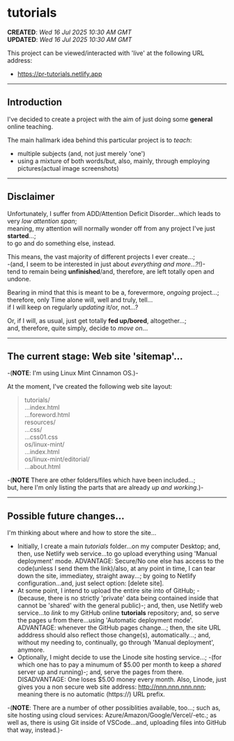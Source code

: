 # tutorials

**CREATED**: *Wed 16 Jul 2025 10:30 AM GMT*  
**UPDATED**: *Wed 16 Jul 2025 10:30 AM GMT*  

This project can be viewed/interacted with 'live' at the following URL address:  

- https://pr-tutorials.netlify.app  
  
-----

## Introduction

I've decided to create a project with the aim of just doing some **general** online teaching.  

The main hallmark idea behind this particular project is to *teach*:   

- multiple subjects (and, not just merely 'one')  
- using a mixture of both words/but, also, mainly, through employing pictures(actual image screenshots)

-----

## Disclaimer

Unfortunately, I suffer from ADD/Attention Deficit Disorder...which leads to very *low attention span*;    
meaning, my attention will normally wonder off from any project I've just **started**...;    
to go and do something else, instead.  

This means, the vast majority of different projects I ever create...;    
-(and, I seem to be interested in just about *everything and more*...?!)-  
tend to remain being **unfinished**/and, therefore, are left totally open and undone.   

Bearing in mind that this is meant to be a, forevermore, *ongoing* project...;  
therefore, only Time alone will, well and truly, tell...  
if I will keep on regularly *updating* it/or, not...?    

Or, if I will, as usual, just get totally **fed up/bored**, altogether...;   
and, therefore, quite simply, decide to *move on*...  

-----

## The current stage: Web site 'sitemap'...  

-(**NOTE**: I'm using Linux Mint Cinnamon OS.)-   

At the moment, I've created the following web site layout:  

>tutorials/  
>...index.html  
>...foreword.html      
>resources/  
>...css/   
>...css01.css    
>os/linux-mint/   
>...index.html  
>os/linux-mint/editorial/  
>...about.html  

-(**NOTE** There are other folders/files which have been included...;     
but, here I'm only listing the parts that are already *up and working*.)-   

-----

## Possible future changes...

I'm thinking about where and how to store the site...
  
- Initially, I create a main *tutorials* folder...on my computer Desktop; and, then, use Netlify web service...to go upload everything using 'Manual deployment' mode. ADVANTAGE: Secure/No one else has access to the code(unless I send them the link)/also, at any point in time, I can tear down the site, immediatey, straight away...; by going to Netlify configuration...and, just select option: [delete site].
- At some point, I intend to upload the entire site into of GitHub; -(because, there is no strictly 'private' data being contained inside that cannot be 'shared' with the general public)-; and, then, use Netlify web service...to *link* to my GitHub online **tutorials** repository; and, so serve the pages u from there...using 'Automatic deployment mode'. ADVANTAGE: whenever the GitHub pages change...; then, the site URL adddress should also reflect those change(s), automatically...; and, without my needing to, continually, go through 'Manual deployment', anymore.  
- Optionally, I might decide to use the Linode site hosting service...; -(for which one has to pay a minumum of $5.00 per month to keep a *shared* server up and running)-; and, serve the pages from there. DISADVANTAGE: One loses $5.00 money every month. Also, Linode, just gives you a non secure web site address: http://nnn.nnn.nnn.nnn; meaning there is no automatic (https://) URL prefix.   

-(**NOTE**: There are a number of other possiblities available, too...; such as, site hosting using cloud services: Azure/Amazon/Google/Vercel/-etc.; as well as, there is using Git inside of VSCode...and, uploading files into GitHub that way, instead.)-    
